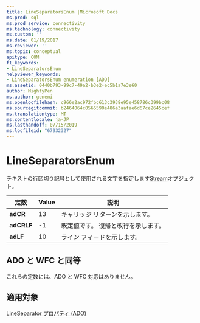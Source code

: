 ```yaml
---
title: LineSeparatorsEnum |Microsoft Docs
ms.prod: sql
ms.prod_service: connectivity
ms.technology: connectivity
ms.custom: ''
ms.date: 01/19/2017
ms.reviewer: ''
ms.topic: conceptual
apitype: COM
f1_keywords:
- LineSeparatorsEnum
helpviewer_keywords:
- LineSeparatorsEnum enumeration [ADO]
ms.assetid: 0440b793-99c7-49a2-b3e2-ec5b1a7e3e60
author: MightyPen
ms.author: genemi
ms.openlocfilehash: c966e2ac972fbc613c3938e95e458786c399bc08
ms.sourcegitcommit: b2464064c0566590e486a3aafae6d67ce2645cef
ms.translationtype: MT
ms.contentlocale: ja-JP
ms.lasthandoff: 07/15/2019
ms.locfileid: "67932327"
---
```

# <a name="lineseparatorsenum"></a>LineSeparatorsEnum
テキストの行区切り記号として使用される文字を指定します[Stream](../../../ado/reference/ado-api/stream-object-ado.md)オブジェクト。  
  
|定数|Value|説明|  
|--------------|-----------|-----------------|  
|**adCR**|13|キャリッジ リターンを示します。|  
|**adCRLF**|-1|既定値です。 復帰と改行を示します。|  
|**adLF**|10|ライン フィードを示します。|  
  
## <a name="adowfc-equivalent"></a>ADO と WFC と同等  
 これらの定数には、ADO と WFC 対応はありません。  
  
## <a name="applies-to"></a>適用対象  
 [LineSeparator プロパティ (ADO)](../../../ado/reference/ado-api/lineseparator-property-ado.md)
